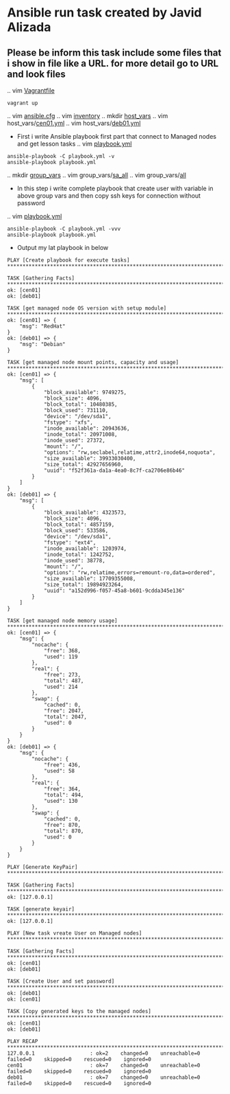 # Ansible run task created by **Javid Alizada**
## Please be inform this task include some files that i show in file like a **URL**. for more detail go to **URL** and look files

.. vim [Vagrantfile](https://github.com/javid87/sa.it-academy.by/blob/m-sa2-08-19/Javid_Alizada/05.Ansible_run/Vagrantfile)
```
vagrant up
```
.. vim [ansible.cfg](https://github.com/javid87/sa.it-academy.by/blob/m-sa2-08-19/Javid_Alizada/05.Ansible_run/ansible.cfg)
.. vim [inventory](https://github.com/javid87/sa.it-academy.by/blob/m-sa2-08-19/Javid_Alizada/05.Ansible_run/inventory)
.. mkdir [host_vars](https://github.com/javid87/sa.it-academy.by/tree/m-sa2-08-19/Javid_Alizada/05.Ansible_run/host_vars)
.. vim host_vars/[cen01.yml](https://github.com/javid87/sa.it-academy.by/blob/m-sa2-08-19/Javid_Alizada/05.Ansible_run/host_vars/cen01.yml)
.. vim host_vars/[deb01.yml](https://github.com/javid87/sa.it-academy.by/blob/m-sa2-08-19/Javid_Alizada/05.Ansible_run/host_vars/deb01.yml)

* First i write Ansible playbook first part that connect to Managed nodes and get lesson tasks
.. vim [playbook.yml](https://github.com/javid87/sa.it-academy.by/blob/m-sa2-08-19/Javid_Alizada/05.Ansible_run/playbook.yml)
```
ansible-playbook -C playbook.yml -v
ansible-playbook playbook.yml
```
.. mkdir [group_vars](https://github.com/javid87/sa.it-academy.by/tree/m-sa2-08-19/Javid_Alizada/05.Ansible_run/group_vars)
.. vim group_vars/[sa_all](https://github.com/javid87/sa.it-academy.by/blob/m-sa2-08-19/Javid_Alizada/05.Ansible_run/group_vars/sa_all.yml)
.. vim group_vars/[all](https://github.com/javid87/sa.it-academy.by/blob/m-sa2-08-19/Javid_Alizada/05.Ansible_run/group_vars/all.yml)
* In this step i write complete playbook that create user with variable in above group vars and then copy ssh keys for connection without password

.. vim [playbook.yml](https://github.com/javid87/sa.it-academy.by/blob/m-sa2-08-19/Javid_Alizada/05.Ansible_run/playbook.yml)
```
ansible-playbook -C playbook.yml -vvv
ansible-playbook playbook.yml
```
* Output my lat playbook in below


```
PLAY [Create playbook for execute tasks] ************************************************************************************************************************************

TASK [Gathering Facts] ******************************************************************************************************************************************************
ok: [cen01]
ok: [deb01]

TASK [get managed node OS version with setup module] ************************************************************************************************************************
ok: [cen01] => {
    "msg": "RedHat"
}
ok: [deb01] => {
    "msg": "Debian"
}

TASK [get managed node mount points, capacity and usage] ********************************************************************************************************************
ok: [cen01] => {
    "msg": [
        {
            "block_available": 9749275,
            "block_size": 4096,
            "block_total": 10480385,
            "block_used": 731110,
            "device": "/dev/sda1",
            "fstype": "xfs",
            "inode_available": 20943636,
            "inode_total": 20971008,
            "inode_used": 27372,
            "mount": "/",
            "options": "rw,seclabel,relatime,attr2,inode64,noquota",
            "size_available": 39933030400,
            "size_total": 42927656960,
            "uuid": "f52f361a-da1a-4ea0-8c7f-ca2706e86b46"
        }
    ]
}
ok: [deb01] => {
    "msg": [
        {
            "block_available": 4323573,
            "block_size": 4096,
            "block_total": 4857159,
            "block_used": 533586,
            "device": "/dev/sda1",
            "fstype": "ext4",
            "inode_available": 1203974,
            "inode_total": 1242752,
            "inode_used": 38778,
            "mount": "/",
            "options": "rw,relatime,errors=remount-ro,data=ordered",
            "size_available": 17709355008,
            "size_total": 19894923264,
            "uuid": "a152d996-f057-45a8-b601-9cdda345e136"
        }
    ]
}

TASK [get managed node memory usage] ****************************************************************************************************************************************
ok: [cen01] => {
    "msg": {
        "nocache": {
            "free": 368,
            "used": 119
        },
        "real": {
            "free": 273,
            "total": 487,
            "used": 214
        },
        "swap": {
            "cached": 0,
            "free": 2047,
            "total": 2047,
            "used": 0
        }
    }
}
ok: [deb01] => {
    "msg": {
        "nocache": {
            "free": 436,
            "used": 58
        },
        "real": {
            "free": 364,
            "total": 494,
            "used": 130
        },
        "swap": {
            "cached": 0,
            "free": 870,
            "total": 870,
            "used": 0
        }
    }
}

PLAY [Generate KeyPair] *****************************************************************************************************************************************************

TASK [Gathering Facts] ******************************************************************************************************************************************************
ok: [127.0.0.1]

TASK [generate keyair] ******************************************************************************************************************************************************
ok: [127.0.0.1]

PLAY [New task vreate User on Managed nodes] ********************************************************************************************************************************

TASK [Gathering Facts] ******************************************************************************************************************************************************
ok: [cen01]
ok: [deb01]

TASK [Create User and set password] *****************************************************************************************************************************************
ok: [deb01]
ok: [cen01]

TASK [Copy generated keys to the managed nodes] *****************************************************************************************************************************
ok: [cen01]
ok: [deb01]

PLAY RECAP ******************************************************************************************************************************************************************
127.0.0.1                  : ok=2    changed=0    unreachable=0    failed=0    skipped=0    rescued=0    ignored=0   
cen01                      : ok=7    changed=0    unreachable=0    failed=0    skipped=0    rescued=0    ignored=0   
deb01                      : ok=7    changed=0    unreachable=0    failed=0    skipped=0    rescued=0    ignored=0   
```
